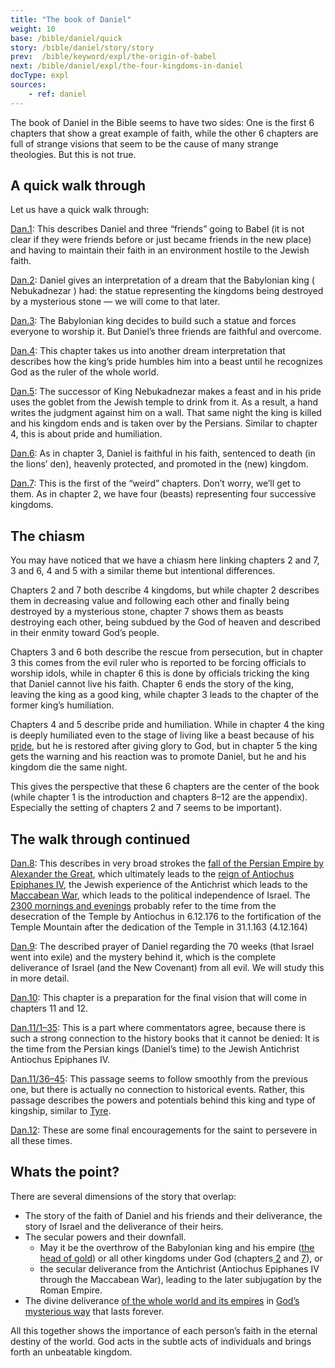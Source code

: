 ```yaml
---
title: "The book of Daniel"
weight: 10
base: /bible/daniel/quick
story: /bible/daniel/story/story
prev:  /bible/keyword/expl/the-origin-of-babel
next: /bible/daniel/expl/the-four-kingdoms-in-daniel
docType: expl
sources:
    - ref: daniel
---
```


The book of Daniel in the Bible seems to have two sides: One is the first 6 chapters that show a great example of faith, while the other 6 chapters are full of strange visions that seem to be the cause of many strange theologies. But this is not true.

## A quick walk through

<a name="9a3b"></a>
Let us have a quick walk through:

[Dan.1](https://www.bibleserver.com/NIV/Daniel1): This describes Daniel and three “friends” going to Babel (it is not clear if they were friends before or just became friends in the new place) and having to maintain their faith in an environment hostile to the Jewish faith.

[Dan.2](https://www.bibleserver.com/NIV/Daniel2): Daniel gives an interpretation of a dream that the Babylonian king ( Nebukadnezar ) had: the statue representing the kingdoms being destroyed by a mysterious stone — we will come to that later.

[Dan.3](https://www.bibleserver.com/NIV/Daniel3): The Babylonian king decides to build such a statue and forces everyone to worship it. But Daniel’s three friends are faithful and overcome.

[Dan.4](https://www.bibleserver.com/NIV/Daniel4): This chapter takes us into another dream interpretation that describes how the king’s pride humbles him into a beast until he recognizes God as the ruler of the whole world.

[Dan.5](https://www.bibleserver.com/NIV/Daniel5): The successor of King Nebukadnezar makes a feast and in his pride uses the goblet from the Jewish temple to drink from it. As a result, a hand writes the judgment against him on a wall. That same night the king is killed and his kingdom ends and is taken over by the Persians. Similar to chapter 4, this is about pride and humiliation.

[Dan.6](https://www.bibleserver.com/NIV/Daniel6): As in chapter 3, Daniel is faithful in his faith, sentenced to death (in the lions’ den), heavenly protected, and promoted in the (new) kingdom.

[Dan.7](https://www.bibleserver.com/NIV/Daniel7): This is the first of the “weird” chapters. Don’t worry, we’ll get to them. As in chapter 2, we have four (beasts) representing four successive kingdoms.

## The chiasm

<a name="3d8a"></a>
You may have noticed that we have a chiasm here linking chapters 2 and 7, 3 and 6, 4 and 5 with a similar theme but intentional differences.

Chapters 2 and 7 both describe 4 kingdoms, but while chapter 2 describes them in decreasing value and following each other and finally being destroyed by a mysterious stone, chapter 7 shows them as beasts destroying each other, being subdued by the God of heaven and described in their enmity toward God’s people.

Chapters 3 and 6 both describe the rescue from persecution, but in chapter 3 this comes from the evil ruler who is reported to be forcing officials to worship idols, while in chapter 6 this is done by officials tricking the king that Daniel cannot live his faith. Chapter 6 ends the story of the king, leaving the king as a good king, while chapter 3 leads to the chapter of the former king’s humiliation.

Chapters 4 and 5 describe pride and humiliation. While in chapter 4 the king is deeply humiliated even to the stage of living like a beast because of his [pride](https://www.bibleserver.com/NIV/Daniel4%3A30), but he is restored after giving glory to God, but in chapter 5 the king gets the warning and his reaction was to promote Daniel, but he and his kingdom die the same night.

This gives the perspective that these 6 chapters are the center of the book (while chapter 1 is the introduction and chapters 8–12 are the appendix). Especially the setting of chapters 2 and 7 seems to be important).

## The walk through continued

<a name="02f0"></a>
[Dan.8](https://www.bibleserver.com/NIV/Daniel8): This describes in very broad strokes the [fall of the Persian Empire by Alexander the Great](https://www.bibleserver.com/NIV/Daniel8%3A20-21), which ultimately leads to the [reign of Antiochus Epiphanes IV](https://www.gotquestions.org/Antiochus-Epiphanes.html), the Jewish experience of the Antichrist which leads to the [Maccabean War](https://en.wikipedia.org/wiki/Maccabean_Revolt), which leads to the political independence of Israel. The [2300 mornings and evenings](https://www.bibleserver.com/NIV/Daniel8%3A14) probably refer to the time from the desecration of the Temple by Antiochus in 6.12.176 to the fortification of the Temple Mountain after the dedication of the Temple in 31.1.163 (4.12.164)

[Dan.9](https://www.bibleserver.com/NIV/Daniel9): The described prayer of Daniel regarding the 70 weeks (that Israel went into exile) and the mystery behind it, which is the complete deliverance of Israel (and the New Covenant) from all evil. We will study this in more detail.

[Dan.10](https://www.bibleserver.com/NIV/Daniel10): This chapter is a preparation for the final vision that will come in chapters 11 and 12.

[Dan.11/1–35](https://www.bibleserver.com/NIV/Daniel11%3A1-35): This is a part where commentators agree, because there is such a strong connection to the history books that it cannot be denied: It is the time from the Persian kings (Daniel’s time) to the Jewish Antichrist Antiochus Epiphanes IV.

[Dan.11/36–45](https://www.bibleserver.com/NIV/Daniel11%3A36-45): This passage seems to follow smoothly from the previous one, but there is actually no connection to historical events. Rather, this passage describes the powers and potentials behind this king and type of kingship, similar to [Tyre](https://www.bibleserver.com/NIV/Ezekiel28%3A13-17).

[Dan.12](https://www.bibleserver.com/NIV/Daniel12): These are some final encouragements for the saint to persevere in all these times.

## Whats the point?

<a name="b05e"></a>
There are several dimensions of the story that overlap:

- The story of the faith of Daniel and his friends and their deliverance, the story of Israel and the deliverance of their heirs.
- The secular powers and their downfall.
    - May it be the overthrow of the Babylonian king and his empire ([the head of gold](https://www.bibleserver.com/NIV/Daniel2%3A38)) or all other kingdoms under God (chapters[ 2](https://www.bibleserver.com/NIV/Daniel2%3A45) and [7](https://www.bibleserver.com/NIV/Daniel7)), or
    - the secular deliverance from the Antichrist (Antiochus Epiphanes IV through the Maccabean War), leading to the later subjugation by the Roman Empire.
- The divine deliverance [of the whole world and its empires](https://www.bibleserver.com/NIV/Daniel2%3A45) in [God’s mysterious way](https://www.bibleserver.com/NIV/Daniel9%3A24-27) that lasts forever.

All this together shows the importance of each person’s faith in the eternal destiny of the world. God acts in the subtle acts of individuals and brings forth an unbeatable kingdom.
